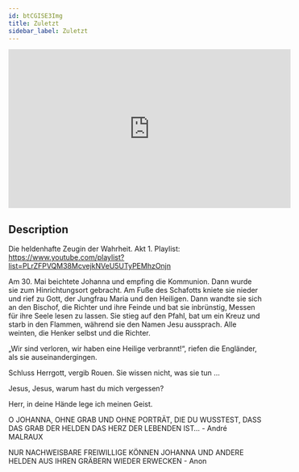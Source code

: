 ```yaml
---
id: btCGISE3Img
title: Zuletzt
sidebar_label: Zuletzt
---
```


<iframe
  width="560"
  height="315"
  src="https://www.youtube.com/embed/btCGISE3Img"
  title="YouTube video player"
  frameborder="0"
  allow="accelerometer; autoplay; clipboard-write; encrypted-media; gyroscope; picture-in-picture; web-share"
  referrerpolicy="strict-origin-when-cross-origin"
  allowfullscreen
></iframe>

## Description

Die heldenhafte Zeugin der Wahrheit. Akt 1. 
Playlist: https://www.youtube.com/playlist?list=PLrZFPVQM38McvejkNVeU5UTyPEMhzOnjn 

Am 30. Mai beichtete Johanna und empfing die Kommunion. Dann wurde sie zum Hinrichtungsort gebracht. Am Fuße des Schafotts kniete sie nieder und rief zu Gott, der Jungfrau Maria und den Heiligen. Dann wandte sie sich an den Bischof, die Richter und ihre Feinde und bat sie inbrünstig, Messen für ihre Seele lesen zu lassen. Sie stieg auf den Pfahl, bat um ein Kreuz und starb in den Flammen, während sie den Namen Jesu aussprach. Alle weinten, die Henker selbst und die Richter.

„Wir sind verloren, wir haben eine Heilige verbrannt!“, riefen die Engländer, als sie auseinandergingen.

Schluss
Herrgott, vergib Rouen. Sie wissen nicht, was sie tun …

Jesus, Jesus, warum hast du mich vergessen?

Herr, in deine Hände lege ich meinen Geist.

O JOHANNA, OHNE GRAB UND OHNE PORTRÄT, DIE DU WUSSTEST, DASS DAS GRAB DER HELDEN DAS HERZ DER LEBENDEN IST… - André MALRAUX

NUR NACHWEISBARE FREIWILLIGE KÖNNEN JOHANNA UND ANDERE HELDEN AUS IHREN GRÄBERN WIEDER ERWECKEN - Anon
